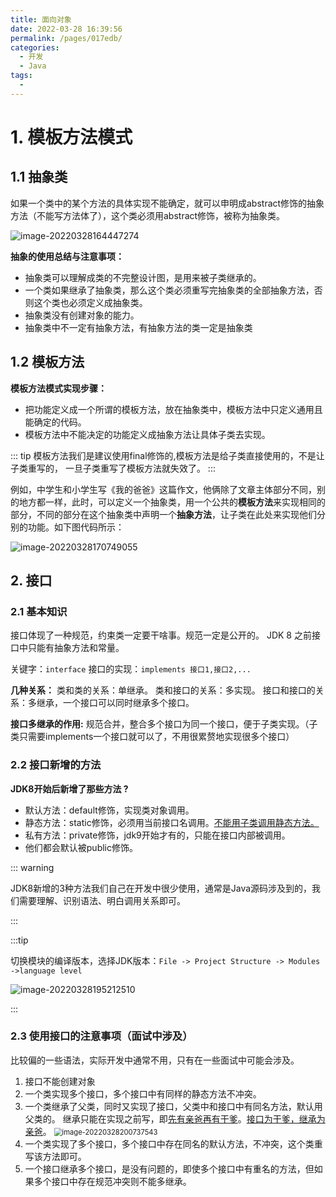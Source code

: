 ```yaml
---
title: 面向对象
date: 2022-03-28 16:39:56
permalink: /pages/017edb/
categories:
  - 开发
  - Java
tags:
  - 
---
```

# 1. 模板方法模式

## 1.1 抽象类

如果一个类中的某个方法的具体实现不能确定，就可以申明成abstract修饰的抽象方法（不能写方法体了），这个类必须用abstract修饰，被称为抽象类。

![image-20220328164447274](https://blog-1310567564.cos.ap-beijing.myqcloud.com/img/image-20220328164447274.png)

**抽象的使用总结与注意事项：**

- 抽象类可以理解成类的不完整设计图，是用来被子类继承的。
- 一个类如果继承了抽象类，那么这个类必须重写完抽象类的全部抽象方法，否则这个类也必须定义成抽象类。
- 抽象类没有创建对象的能力。
- 抽象类中不一定有抽象方法，有抽象方法的类一定是抽象类



## 1.2 模板方法

**模板方法模式实现步骤：**

- 把功能定义成一个所谓的模板方法，放在抽象类中，模板方法中只定义通用且能确定的代码。
- 模板方法中不能决定的功能定义成抽象方法让具体子类去实现。

::: tip
模板方法我们是建议使用final修饰的,模板方法是给子类直接使用的，不是让子类重写的，
一旦子类重写了模板方法就失效了。
:::


例如，中学生和小学生写《我的爸爸》这篇作文，他俩除了文章主体部分不同，别的地方都一样，此时，可以定义一个抽象类，用一个公共的**模板方法**来实现相同的部分，不同的部分在这个抽象类中声明一个**抽象方法**，让子类在此处来实现他们分别的功能。如下图代码所示：

![image-20220328170749055](https://blog-1310567564.cos.ap-beijing.myqcloud.com/img/image-20220328170749055.png)

## 2. 接口

### 2.1 基本知识

接口体现了一种规范，约束类一定要干啥事。规范一定是公开的。
JDK 8 之前接口中只能有抽象方法和常量。

关键字：`interface`
接口的实现：`implements 接口1,接口2,...`

**几种关系：**
类和类的关系：单继承。
类和接口的关系：多实现。
接口和接口的关系：多继承，一个接口可以同时继承多个接口。

**接口多继承的作用:**
规范合并，整合多个接口为同一个接口，便于子类实现。（子类只需要implements一个接口就可以了，不用很累赘地实现很多个接口）

### 2.2 接口新增的方法

**JDK8开始后新增了那些方法 ?**

- 默认方法：default修饰，实现类对象调用。
- 静态方法：static修饰，必须用当前接口名调用。<u>不能用子类调用静态方法。</u>
- 私有方法：private修饰，jdk9开始才有的，只能在接口内部被调用。
- 他们都会默认被public修饰。

::: warning

JDK8新增的3种方法我们自己在开发中很少使用，通常是Java源码涉及到的，我们需要理解、识别语法、明白调用关系即可。

:::

:::tip

切换模块的编译版本，选择JDK版本：`File -> Project Structure -> Modules ->language level`

![image-20220328195212510](https://blog-1310567564.cos.ap-beijing.myqcloud.com/img/image-20220328195212510.png)

:::

### 2.3 使用接口的注意事项（面试中涉及）

比较偏的一些语法，实际开发中通常不用，只有在一些面试中可能会涉及。

1. 接口不能创建对象
2. 一个类实现多个接口，多个接口中有同样的静态方法不冲突。
3. 一个类继承了父类，同时又实现了接口，父类中和接口中有同名方法，默认用父类的。
   继承只能在实现之前写，即<u>先有亲爸再有干爹</u>。<u>接口为干爹，继承为亲爸</u>。
   <img src="C:\Users\Nrich\AppData\Roaming\Typora\typora-user-images\image-20220328200737543.png" alt="image-20220328200737543" style="zoom: 80%;" />
4. 一个类实现了多个接口，多个接口中存在同名的默认方法，不冲突，这个类重写该方法即可。
5. 一个接口继承多个接口，是没有问题的，即使多个接口中有重名的方法，但如果多个接口中存在规范冲突则不能多继承。